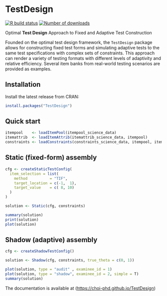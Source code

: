 
# TestDesign

<!-- badges: start -->

[![R build
status](https://github.com/choi-phd/TestDesign/workflows/build/badge.svg)](https://github.com/choi-phd/TestDesign/actions)
[![Number of
downloads](https://cranlogs.r-pkg.org/badges/grand-total/TestDesign?color=lightgrey)](https://cran.r-project.org/package=TestDesign)
<!-- badges: end -->

Optimal **Test Design** Approach to Fixed and Adaptive Test Construction

Founded on the optimal test design framework, the `TestDesign` package
allows for constructing fixed test forms and simulating adaptive tests
to the same test specifications with complex sets of constraints. This
approach can render a variety of testing formats with different levels
of adaptivity and relative efficiency. Several item banks from
real-world testing scenarios are provided as examples.

## Installation

Install the latest release from CRAN:

``` r
install.packages("TestDesign")
```

## Quick start

``` r
itempool    <- loadItemPool(itempool_science_data)
itemattrib  <- loadItemAttrib(itemattrib_science_data, itempool)
constraints <- loadConstraints(constraints_science_data, itempool, itemattrib)
```

## Static (fixed-form) assembly

``` r
cfg <- createStaticTestConfig(
  item_selection = list(
    method          = "TIF",
    target_location = c(-1,  1),
    target_value    = c( 8, 10)
  )
)

solution <- Static(cfg, constraints)

summary(solution)
print(solution)
plot(solution)
```

## Shadow (adaptive) assembly

``` r
cfg <- createShadowTestConfig()

solution <- Shadow(cfg, constraints, true_theta = c(0, 1))

plot(solution, type = "audit" , examinee_id = 1)
plot(solution, type = "shadow", examinee_id = 2, simple = T)
summary(solution)
```

The documentation is available at
(<https://choi-phd.github.io/TestDesign>)

